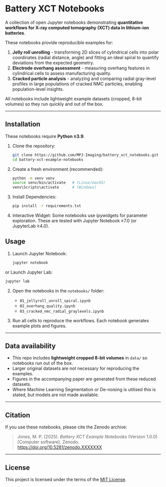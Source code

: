 # Battery XCT Notebooks  

A collection of open Jupyter notebooks demonstrating **quantitative workflows for X-ray computed tomography (XCT) data in lithium-ion batteries**.  

These notebooks provide reproducible examples for:  
1. **Jelly roll unrolling** - transforming 2D slices of cylindrical cells into polar coordinates (radial distance, angle) and fitting an ideal spiral to quantify deviations from the expected geometry.  
2. **Electrode overhang assessment** - measuring overhang features in cylindrical cells to assess manufacturing quality.  
3. **Cracked particle analysis** - analyzing and comparing radial gray-level profiles in large populations of cracked NMC particles, enabling population-level insights.  

All notebooks include lightweight example datasets (cropped, 8-bit volumes) so they run quickly and out of the box.  

---

## Installation  

These notebooks require **Python ≥3.9**.  

1. Clone the repository:  
   ```bash
   git clone https://github.com/MPJ-Imaging/battery_xct_notebooks.git
   cd battery-xct-example-notebooks
2. Create a fresh environment (recommended):
   ```bash
   python -m venv venv
   source venv/bin/activate   # (Linux/macOS)
   venv\Scripts\activate      # (Windows)
3. Install Dependencies:
   ```bash
   pip install -r requirements.txt
4. Interactive Widget:
   Some notebooks use ipywidgets for parameter exploration. These are tested with Jupyter Notebook ≥7.0 (or JupyterLab ≥4.0).

## Usage  

1. Launch Jupyter Notebook:  
   ```bash
   jupyter notebook
   ```
or
   Launch Jupyter Lab:
   ```bash
   jupyter lab
   ```
2. Open the notebooks in the `notebooks/` folder:  
   - `01_jellyroll_unroll_spiral.ipynb`  
   - `02_overhang_quality.ipynb`  
   - `03_cracked_nmc_radial_graylevels.ipynb`  

3. Run all cells to reproduce the workflows. Each notebook generates example plots and figures.  

---

## Data availability  

- This repo includes **lightweight cropped 8-bit volumes** in `data/` so notebooks run out of the box.  
- Larger original datasets are not necessary for reproducing the examples.  
- Figures in the accompanying paper are generated from these reduced datasets.
- Where Machine Learning Segmentation or De-noising is utilised this is stated, but models are not made available. 

---

## Citation  

If you use these notebooks, please cite the Zenodo archive:  

> Jones, M. P. (2025). *Battery XCT Example Notebooks* (Version 1.0.0) [Computer software]. Zenodo. https://doi.org/10.5281/zenodo.XXXXXXX  

---

## License  

This project is licensed under the terms of the [MIT License](LICENSE).  


